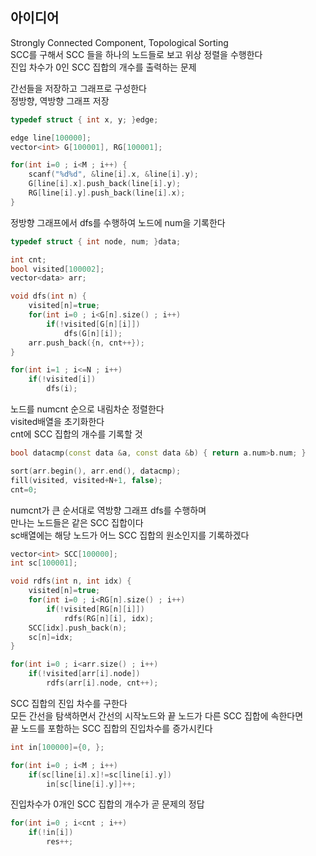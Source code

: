 ## 아이디어
Strongly Connected Component, Topological Sorting  
SCC를 구해서 SCC 들을 하나의 노드들로 보고 위상 정렬을 수행한다  
진입 차수가 0인 SCC 집합의 개수를 출력하는 문제  
  
간선들을 저장하고 그래프로 구성한다  
정방향, 역방향 그래프 저장
```cpp
typedef struct { int x, y; }edge;

edge line[100000];
vector<int> G[100001], RG[100001];

for(int i=0 ; i<M ; i++) {
	scanf("%d%d", &line[i].x, &line[i].y);
	G[line[i].x].push_back(line[i].y);
	RG[line[i].y].push_back(line[i].x);
}
```
정방향 그래프에서 dfs를 수행하여 노드에 num을 기록한다
```cpp
typedef struct { int node, num; }data;

int cnt;
bool visited[100002];
vector<data> arr;

void dfs(int n) {
	visited[n]=true;
	for(int i=0 ; i<G[n].size() ; i++)
		if(!visited[G[n][i]])
			dfs(G[n][i]);
	arr.push_back({n, cnt++});
}

for(int i=1 ; i<=N ; i++)
	if(!visited[i])
		dfs(i);
```
노드를 numcnt 순으로 내림차순 정렬한다  
visited배열을 초기화한다  
cnt에 SCC 집합의 개수를 기록할 것
```cpp
bool datacmp(const data &a, const data &b) { return a.num>b.num; }

sort(arr.begin(), arr.end(), datacmp);
fill(visited, visited+N+1, false);
cnt=0;
```
numcnt가 큰 순서대로 역방향 그래프 dfs를 수행하며  
만나는 노드들은 같은 SCC 집합이다  
sc배열에는 해당 노드가 어느 SCC 집합의 원소인지를 기록하겠다
```cpp
vector<int> SCC[100000];
int sc[100001];

void rdfs(int n, int idx) {
	visited[n]=true;
	for(int i=0 ; i<RG[n].size() ; i++)
		if(!visited[RG[n][i]])
			rdfs(RG[n][i], idx);
	SCC[idx].push_back(n);
	sc[n]=idx;
}

for(int i=0 ; i<arr.size() ; i++)
	if(!visited[arr[i].node])
		rdfs(arr[i].node, cnt++);
```
SCC 집합의 진입 차수를 구한다  
모든 간선을 탐색하면서 간선의 시작노드와 끝 노드가 다른 SCC 집합에 속한다면  
끝 노드를 포함하는 SCC 집합의 진입차수를 증가시킨다
```cpp
int in[100000]={0, };

for(int i=0 ; i<M ; i++)
	if(sc[line[i].x]!=sc[line[i].y])
		in[sc[line[i].y]]++;
```
진입차수가 0개인 SCC 집합의 개수가 곧 문제의 정답
```cpp
for(int i=0 ; i<cnt ; i++)
	if(!in[i])
		res++;
```
